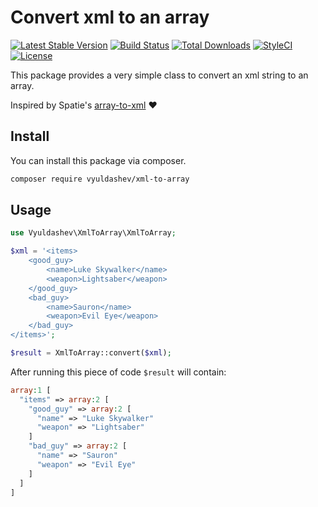 # Convert xml to an array

[![Latest Stable Version](https://poser.pugx.org/vyuldashev/xml-to-array/v/stable?format=flat-square)](https://packagist.org/packages/vyuldashev/xml-to-array)
[![Build Status](https://github.com/vyuldashev/xml-to-array/workflows/Tests/badge.svg)](https://github.com/vyuldashev/xml-to-array/actions)
[![Total Downloads](https://poser.pugx.org/vyuldashev/xml-to-array/downloads?format=flat-square)](https://packagist.org/packages/vyuldashev/xml-to-array)
[![StyleCI](https://styleci.io/repos/106673178/shield)](https://styleci.io/repos/106673178)
[![License](https://poser.pugx.org/vyuldashev/xml-to-array/license?format=flat-square)](https://packagist.org/packages/vyuldashev/xml-to-array)

This package provides a very simple class to convert an xml string to an array.

Inspired by Spatie's [array-to-xml](https://github.com/spatie/array-to-xml) ❤️ 

## Install

You can install this package via composer.

``` bash
composer require vyuldashev/xml-to-array
```

## Usage

```php
use Vyuldashev\XmlToArray\XmlToArray;

$xml = '<items>
    <good_guy>
        <name>Luke Skywalker</name>
        <weapon>Lightsaber</weapon>
    </good_guy>
    <bad_guy>
        <name>Sauron</name>
        <weapon>Evil Eye</weapon>
    </bad_guy>
</items>';

$result = XmlToArray::convert($xml);
```
After running this piece of code `$result` will contain:

```php
array:1 [
  "items" => array:2 [
    "good_guy" => array:2 [
      "name" => "Luke Skywalker"
      "weapon" => "Lightsaber"
    ]
    "bad_guy" => array:2 [
      "name" => "Sauron"
      "weapon" => "Evil Eye"
    ]
  ]
]
```

